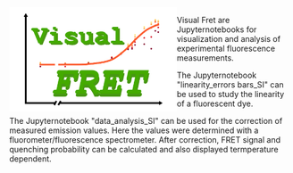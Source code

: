 <img style="float: left;" width="300px;" src="docs/images/VisualFretLogo.png">

Visual Fret are Jupyternotebooks for visualization and analysis of experimental fluorescence measurements. 

The Jupyternotebook "linearity_errors bars_SI" can be used to study the linearity of a fluorescent dye.

The Jupyternotebook "data_analysis_SI" can be used for the correction of measured emission values. Here the values were determined with a fluorometer/fluorescence spectrometer. After correction, FRET signal and quenching probability can be calculated and also displayed termperature dependent. 
